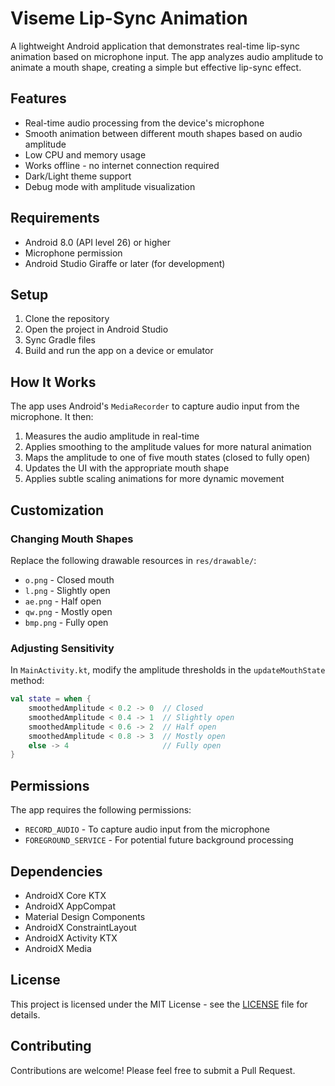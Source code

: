 # Viseme Lip-Sync Animation

A lightweight Android application that demonstrates real-time lip-sync animation based on microphone input. The app analyzes audio amplitude to animate a mouth shape, creating a simple but effective lip-sync effect.

## Features

- Real-time audio processing from the device's microphone
- Smooth animation between different mouth shapes based on audio amplitude
- Low CPU and memory usage
- Works offline - no internet connection required
- Dark/Light theme support
- Debug mode with amplitude visualization

## Requirements

- Android 8.0 (API level 26) or higher
- Microphone permission
- Android Studio Giraffe or later (for development)

## Setup

1. Clone the repository
2. Open the project in Android Studio
3. Sync Gradle files
4. Build and run the app on a device or emulator

## How It Works

The app uses Android's `MediaRecorder` to capture audio input from the microphone. It then:

1. Measures the audio amplitude in real-time
2. Applies smoothing to the amplitude values for more natural animation
3. Maps the amplitude to one of five mouth states (closed to fully open)
4. Updates the UI with the appropriate mouth shape
5. Applies subtle scaling animations for more dynamic movement

## Customization

### Changing Mouth Shapes

Replace the following drawable resources in `res/drawable/`:
- `o.png` - Closed mouth
- `l.png` - Slightly open
- `ae.png` - Half open
- `qw.png` - Mostly open
- `bmp.png` - Fully open

### Adjusting Sensitivity

In `MainActivity.kt`, modify the amplitude thresholds in the `updateMouthState` method:

```kotlin
val state = when {
    smoothedAmplitude < 0.2 -> 0  // Closed
    smoothedAmplitude < 0.4 -> 1  // Slightly open
    smoothedAmplitude < 0.6 -> 2  // Half open
    smoothedAmplitude < 0.8 -> 3  // Mostly open
    else -> 4                     // Fully open
}
```

## Permissions

The app requires the following permissions:
- `RECORD_AUDIO` - To capture audio input from the microphone
- `FOREGROUND_SERVICE` - For potential future background processing

## Dependencies

- AndroidX Core KTX
- AndroidX AppCompat
- Material Design Components
- AndroidX ConstraintLayout
- AndroidX Activity KTX
- AndroidX Media

## License

This project is licensed under the MIT License - see the [LICENSE](LICENSE) file for details.

## Contributing

Contributions are welcome! Please feel free to submit a Pull Request.
